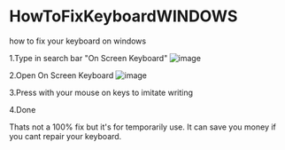 # HowToFixKeyboardWINDOWS
how to fix your keyboard on windows

1.Type in search bar "On Screen Keyboard" 
![image](https://user-images.githubusercontent.com/97771386/155895631-7bfd4d0a-8c0b-44d2-84b7-f09865908da3.png)

2.Open On Screen Keyboard
![image](https://user-images.githubusercontent.com/97771386/155895662-5aeb7fa0-8874-4b71-9af1-d16cbb906715.png)

3.Press with your mouse on keys to imitate writing

4.Done


Thats not a 100% fix but it's for temporarily use. It can save you money if you cant repair your keyboard.

